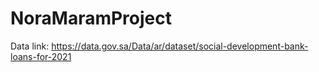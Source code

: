 # NoraMaramProject
Data link: https://data.gov.sa/Data/ar/dataset/social-development-bank-loans-for-2021
